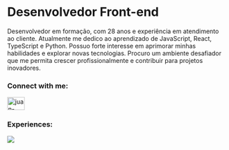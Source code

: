 <h1>Desenvolvedor Front-end</h1>
<p>Desenvolvedor em formação, com 28 anos e experiência em atendimento ao cliente. Atualmente me dedico ao aprendizado de JavaScript, React, TypeScript e Python. Possuo forte interesse em aprimorar minhas habilidades e explorar novas tecnologias. Procuro um ambiente desafiador que me permita crescer profissionalmente e contribuir para projetos inovadores.</p>



<h3 align="left">Connect with me:</h3>
<p align="left">
<a href="https://www.linkedin.com/in/juan-marcus/" target="_blank"><img align="center" src="https://raw.githubusercontent.com/rahuldkjain/github-profile-readme-generator/master/src/images/icons/Social/linked-in-alt.svg" alt="juan-marcus" height="30" width="40" /></a>
</p>

<h3>Experiences:</h3>
<p>
  <a href="https://skillicons.dev">
    <img align="center" src="https://skillicons.dev/icons?i=html,css,js,ts,react" />
  </a>
</p>
